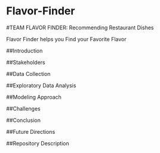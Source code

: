 # Flavor-Finder

#TEAM FLAVOR FINDER: Recommending Restaurant Dishes

Flavor Finder helps you Find your Favorite Flavor

##Introduction




##Stakeholders




##Data Collection



##Exploratory Data Analysis



##Modeling Approach



##Challenges



##Conclusion



##Future Directions



##Repository Description





